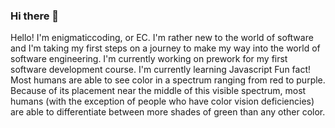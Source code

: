 ### Hi there 👋

<!--
**EnigmaticCoding/EnigmaticCoding** is a ✨ _special_ ✨ repository because its `README.md` (this file) appears on your GitHub profile.

Here are some ideas to get you started:

- 🔭 I’m currently working on ...
- 🌱 I’m currently learning ...
- 👯 I’m looking to collaborate on ...
- 🤔 I’m looking for help with ...
- 💬 Ask me about ...
- 📫 How to reach me: ...
- 😄 Pronouns: ...
- ⚡ Fun fact: ...
-->
Hello! I'm enigmaticcoding, or EC. I'm rather new to the world of software and I'm taking my first steps on a journey to make my way into the world of software engineering. 
I'm currently working on prework for my first software development course.
I'm currently learning Javascript
Fun fact! Most humans are able to see color in a spectrum ranging from red to purple. Because of its placement near the middle of this visible spectrum, most humans (with the exception of people who have color vision deficiencies) are able to differentiate between more shades of green than any other color.
